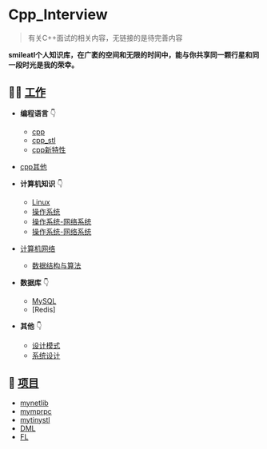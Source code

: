 # Cpp_Interview

> 有关C++面试的相关内容，无链接的是待完善内容

**smileatl个人知识库，在广袤的空间和无限的时间中，能与你共享同一颗行星和同一段时光是我的荣幸。**  



## 👩‍💻 [工作](/work/)
- **编程语言** 👇
  - [cpp](./10.cpp.md)
  - [cpp_stl](20.cpp_stl.md)
  - [cpp新特性](30.cpp新特性.md)
- [cpp其他](40.cpp其他.md)
  
- **计算机知识** 👇
  - [Linux](50.Linux.md)
  - [操作系统](60.操作系统.md)
  - [操作系统-网络系统](70.操作系统-网络系统.md)
  - [操作系统-网络系统](80.操作系统-内存管理.md)
- [计算机网络](90.计算机网络.md)
  - [数据结构与算法](100.数据结构与算法.md)
  
- **数据库** 👇
  - [MySQL](110.MySQL.md)
  - [Redis]

- **其他** 👇
  - [设计模式](130.设计模式.md)
  - [系统设计](140.系统设计.md)

## 💪 [项目](/project/)
- [mynetlib](https://github.com/smileatl/mynetlib)
- [mymprpc](https://github.com/smileatl/MyRPC)
- [mytinystl](https://github.com/smileatl/mytinystl)
- [DML](https://smileatl.gitee.io/pages/897213haskdhka/)
- [FL](https://smileatl.gitee.io/project/FL/)


